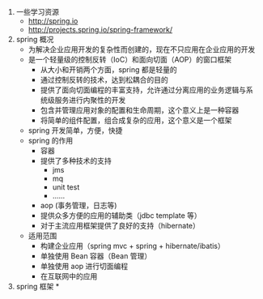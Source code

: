 1. 一些学习资源  
	* http://spring.io
	* http://projects.spring.io/spring-framework/
2. spring 概况
	* 为解决企业应用开发的复杂性而创建的，现在不只应用在企业应用的开发
	* 是一个轻量级的控制反转（IoC）和面向切面（AOP）的窗口框架
		- 从大小和开销两个方面，spring 都是轻量的
		- 通过控制反转的技术，达到松耦合的目的
		- 提供了面向切面编程的丰富支持，允许通过分离应用的业务逻辑与系统级服务进行内聚性的开发 
		- 包含并管理应用对象的配置和生命周期，这个意义上是一种容器
		- 将简单的组件配置，组合成复杂的应用，这个意义是一个框架
	* spring 开发简单，方便，快捷
	* spring 的作用
		- 容器
		- 提供了多种技术的支持
			- jms
			- mq
			- unit test
			- ......
		- aop (事务管理，日志等)
		- 提供众多方便的应用的辅助类（jdbc template 等）
		- 对于主流应用框架提供了良好的支持（hibernate）
	* 适用范围
		- 构建企业应用（spring mvc + spring + hibernate/ibatis）
		- 单独使用 Bean 容器（Bean 管理）
		- 单独使用 aop 进行切面编程
		- 在互联网中的应用
3. spring 框架
	* 






